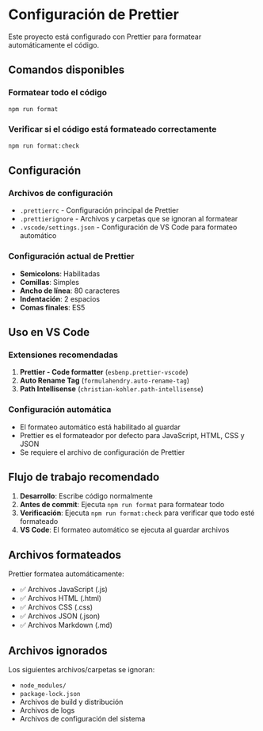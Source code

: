 # Configuración de Prettier

Este proyecto está configurado con Prettier para formatear automáticamente el código.

## Comandos disponibles

### Formatear todo el código
```bash
npm run format
```

### Verificar si el código está formateado correctamente
```bash
npm run format:check
```

## Configuración

### Archivos de configuración
- `.prettierrc` - Configuración principal de Prettier
- `.prettierignore` - Archivos y carpetas que se ignoran al formatear
- `.vscode/settings.json` - Configuración de VS Code para formateo automático

### Configuración actual de Prettier
- **Semicolons**: Habilitadas
- **Comillas**: Simples
- **Ancho de línea**: 80 caracteres
- **Indentación**: 2 espacios
- **Comas finales**: ES5

## Uso en VS Code

### Extensiones recomendadas
1. **Prettier - Code formatter** (`esbenp.prettier-vscode`)
2. **Auto Rename Tag** (`formulahendry.auto-rename-tag`)
3. **Path Intellisense** (`christian-kohler.path-intellisense`)

### Configuración automática
- El formateo automático está habilitado al guardar
- Prettier es el formateador por defecto para JavaScript, HTML, CSS y JSON
- Se requiere el archivo de configuración de Prettier

## Flujo de trabajo recomendado

1. **Desarrollo**: Escribe código normalmente
2. **Antes de commit**: Ejecuta `npm run format` para formatear todo
3. **Verificación**: Ejecuta `npm run format:check` para verificar que todo esté formateado
4. **VS Code**: El formateo automático se ejecuta al guardar archivos

## Archivos formateados

Prettier formatea automáticamente:
- ✅ Archivos JavaScript (.js)
- ✅ Archivos HTML (.html)
- ✅ Archivos CSS (.css)
- ✅ Archivos JSON (.json)
- ✅ Archivos Markdown (.md)

## Archivos ignorados

Los siguientes archivos/carpetas se ignoran:
- `node_modules/`
- `package-lock.json`
- Archivos de build y distribución
- Archivos de logs
- Archivos de configuración del sistema
